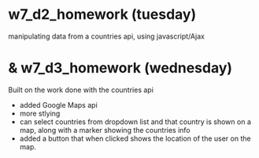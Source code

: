# w7_d2_homework (tuesday)
manipulating data from a countries api, using javascript/Ajax

# & w7_d3_homework (wednesday)
Built on the work done with the countries api
  - added Google Maps api
  - more stlying
  - can select countries from dropdown list and that country is shown on a map, along with a marker showing the countries info
  - added a button that when clicked shows the location of the user on the map.

